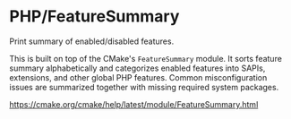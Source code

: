 # PHP/FeatureSummary

Print summary of enabled/disabled features.

This is built on top of the CMake's `FeatureSummary` module. It sorts feature
summary alphabetically and categorizes enabled features into SAPIs, extensions,
and other global PHP features. Common misconfiguration issues are summarized
together with missing required system packages.

https://cmake.org/cmake/help/latest/module/FeatureSummary.html
